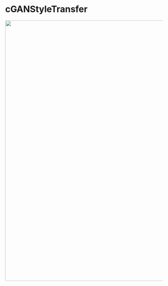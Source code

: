 # cGANStyleTransfer


<!--img src="https://github.com/IcaHuang/cGANStyleTransfer/blob/main/%E4%B8%8A256_%E4%B8%8B512_0.gif?raw=true" width="486" height="417" align="middle" /-->

<!--img src="https://github.com/IcaHuang/cGANStyleTransfer/blob/main/%E4%B8%8A256_%E4%B8%8B512_0.gif?raw=true" width="649" height="556" align="middle" /-->

<img src="https://github.com/IcaHuang/cGANStyleTransfer/blob/main/%E4%B8%8A256_%E4%B8%8B512_0.gif?raw=true" width="973" height="834" align="middle" />
